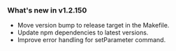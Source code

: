 ### What's new in v1.2.150

- Move version bump to release target in the Makefile.
- Update npm dependencies to latest versions.
- Improve error handling for setParameter command.

